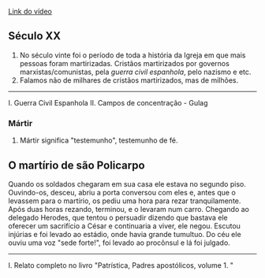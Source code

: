 [Link do vídeo](https://youtu.be/7-K-k6_y3aA)

## Século XX
1. No século vinte foi o período de toda a história da Igreja em que mais pessoas foram martirizadas. Cristãos martirizados por governos marxistas/comunistas, pela *guerra civil espanhola*, pelo nazismo e etc.
2. Falamos não de milhares de cristãos martirizados, mas de milhões.

---
I. Guerra Civil Espanhola
II. Campos de concentração - Gulag

### Mártir 
1. Mártir significa "testemunho", testemunho de fé.

## O martírio de são Policarpo
Quando os soldados chegaram em sua casa ele estava no segundo piso. Ouvindo-os, desceu, abriu a porta conversou com eles e, antes que o levassem para o martírio, os pediu uma hora para rezar tranquilamente. Após duas horas rezando, terminou, e o levaram num carro. Chegando ao delegado Herodes, que tentou o persuadir dizendo que bastava ele oferecer um sacrifício a César e continuaria a viver, ele negou. Escutou injúrias e foi levado ao estádio, onde havia grande tumultuo. Do céu ele ouviu uma voz "sede forte!", foi levado ao procônsul e lá foi julgado. 

---
I. Relato completo no livro "Patrística, Padres apostólicos, volume 1. "